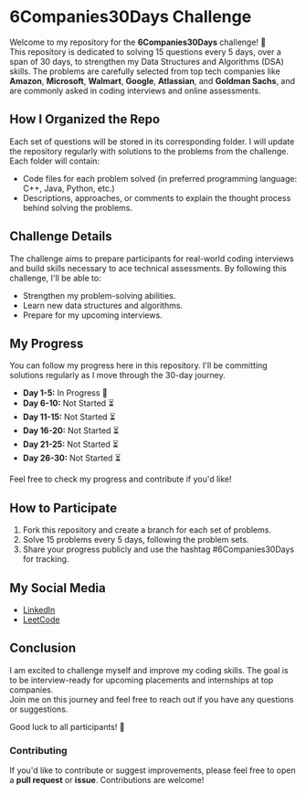 # 6Companies30Days Challenge

Welcome to my repository for the **6Companies30Days** challenge! 🎉  
This repository is dedicated to solving 15 questions every 5 days, over a span of 30 days, to strengthen my Data Structures and Algorithms (DSA) skills. The problems are carefully selected from top tech companies like **Amazon**, **Microsoft**, **Walmart**, **Google**, **Atlassian**, and **Goldman Sachs**, and are commonly asked in coding interviews and online assessments.


## How I Organized the Repo

Each set of questions will be stored in its corresponding folder. I will update the repository regularly with solutions to the problems from the challenge. Each folder will contain:
- Code files for each problem solved (in preferred programming language: C++, Java, Python, etc.)
- Descriptions, approaches, or comments to explain the thought process behind solving the problems.

## Challenge Details

The challenge aims to prepare participants for real-world coding interviews and build skills necessary to ace technical assessments. By following this challenge, I'll be able to:
- Strengthen my problem-solving abilities.
- Learn new data structures and algorithms.
- Prepare for my upcoming interviews.

## My Progress

You can follow my progress here in this repository. I'll be committing solutions regularly as I move through the 30-day journey.

- **Day 1-5:** In Progress 🔄
- **Day 6-10:** Not Started ⏳
- **Day 11-15:** Not Started ⏳
- **Day 16-20:** Not Started ⏳
- **Day 21-25:** Not Started ⏳
- **Day 26-30:** Not Started ⏳

Feel free to check my progress and contribute if you'd like!

## How to Participate

1. Fork this repository and create a branch for each set of problems.
2. Solve 15 problems every 5 days, following the problem sets.
3. Share your progress publicly and use the hashtag #6Companies30Days for tracking.

## My Social Media

- [LinkedIn](https://www.linkedin.com/in/nitinjhaconnect)
- [LeetCode](https://leetcode.com/u/Nitin_jha/)


## Conclusion

I am excited to challenge myself and improve my coding skills. The goal is to be interview-ready for upcoming placements and internships at top companies.  
Join me on this journey and feel free to reach out if you have any questions or suggestions.

Good luck to all participants! 🚀


### Contributing
If you'd like to contribute or suggest improvements, please feel free to open a **pull request** or **issue**. Contributions are welcome!


